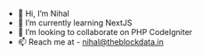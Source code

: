 - 👋 Hi, I’m Nihal
- 🌱 I’m currently learning NextJS
- 💞️ I’m looking to collaborate on PHP CodeIgniter
- 📫 Reach me at - nihal@theblockdata.in

<!---
nikpeace/nikpeace is a ✨ special ✨ repository because its `README.md` (this file) appears on your GitHub profile.
You can click the Preview link to take a look at your changes.
--->
